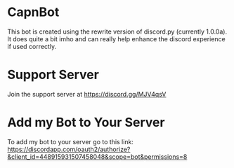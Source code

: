 # CapnBot
This bot is created using the rewrite version of discord.py (currently 1.0.0a). It does quite a bit imho and can really help enhance the discord experience if used correctly.

# Support Server
Join the support server at https://discord.gg/MJV4qsV

# Add my Bot to Your Server
To add my bot to your server go to this link: https://discordapp.com/oauth2/authorize?&client_id=448915931507458048&scope=bot&permissions=8
